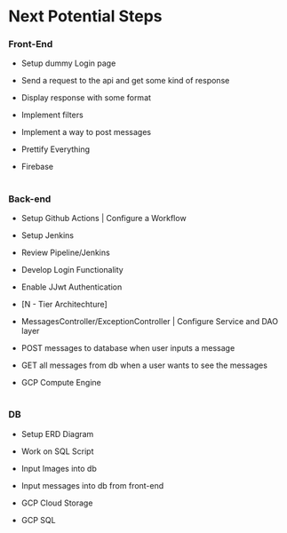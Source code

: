 # Next Potential Steps 

### Front-End
- Setup dummy Login page

- Send a request to the api and get some kind of response
- Display response with some format
- Implement filters
- Implement a way to post messages
- Prettify Everything
- Firebase
#

### Back-end
- Setup Github Actions | Configure a Workflow

- Setup Jenkins 
- Review Pipeline/Jenkins
- Develop Login Functionality
- Enable JJwt Authentication
- [N - Tier Architechture]
- MessagesController/ExceptionController | Configure Service and DAO layer 
- POST messages to database when user inputs a message
- GET all messages from db when a user wants to see the messages
- GCP Compute Engine 
#

### DB
- Setup ERD Diagram

- Work on SQL Script
- Input Images into db
- Input messages into db from front-end
- GCP Cloud Storage 
- GCP SQL 
